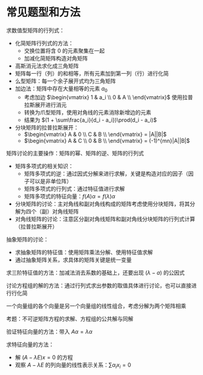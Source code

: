 # 常见题型和方法

求数值型矩阵的行列式：

- 化简矩阵行列式的方法：
  - 交换位置将含 0 的元素聚集在一起
  - 加减化简矩阵构造对角矩阵
- 高斯消元法求化成三角矩阵
- 矩阵每一行（列）的和相等，所有元素加到第一列（行）进行化简
- 么型矩阵：每一个余子展开式均为三角矩阵
- 加边法：矩阵中存在大量相等的元素 $a_0$
  - 考虑加边 $\begin{vmatrix}
  1 & a_i \\
  0 & A \\
\end{vmatrix}$ 使用拉普拉斯展开进行消元
  - 转换为爪型矩阵，使用对角线的元素消除新增边的元素
  - 结果为 $(1 + \sum\frac{a_i}{d_i - a_i})\prod(d_i - a_i)$
- 分块矩阵的拉普拉斯展开：
  - $\begin{vmatrix}
  A & 0 \\
  C & B \\
\end{vmatrix} = |A||B|$
  - $\begin{vmatrix}
    A & C \\
    0 & B \\
  \end{vmatrix} = (-1)^{mn}|A||B|$

矩阵讨论的主要操作：矩阵的幂、矩阵的逆、矩阵的行列式

- 矩阵多项式的相关知识：
  - 矩阵多项式的逆：通过因式分解来进行求解，关键是构造对应的因子（因子可以是非单位阵）
  - 矩阵多项式的行列式：通过特征值进行求解
  - 矩阵多项式的特征向量：$f(A)\alpha = f(\lambda)\alpha$
- 分块矩阵的讨论：主对角线和副对角线构成的矩阵考虑使用分块矩阵，将其分解为四个（副）对角线矩阵
- 对角线矩阵的讨论：注意区分副对角线矩阵和副对角线分块矩阵的行列式计算（拉普拉斯展开）

抽象矩阵的讨论：

- 求抽象矩阵的特征值：使用矩阵乘法分解、使用特征值求解
- 通过抽象矩阵关系，求具体的矩阵关键是统一变量

求三阶特征值的方法：加减法消去系数的基础上，还要出现 $(\lambda - a)$ 的公因式

讨论方程组的解的方法：通过行列式求出参数的取值具体进行讨论，也可以直接进行行化简

一个向量组的各个向量是另一个向量组的线性组合，考虑分解为两个矩阵相乘

考题：不可逆矩阵方程的求解、方程组的公共解与同解

验证特征向量的方法：带入 $A\alpha = \lambda\alpha$

求特征向量的方法：

- 解 $(A - \lambda E)x = 0$ 的方程
- 观察 $A - \lambda E$ 的列向量的线性表示关系：$\sum \alpha_i x_i = 0$
